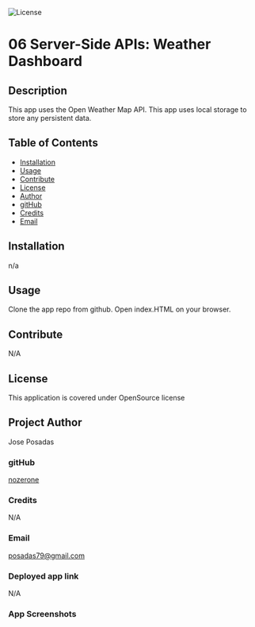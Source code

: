 ![License](https://img.shields.io/badge/license-OpenSource-blue)
 
# 06 Server-Side APIs: Weather Dashboard

   ## Description
   This app uses the Open Weather Map API.
   This app uses local storage to store any persistent data.


   ## Table of Contents
   * [Installation](#installation)
   * [Usage](#usage)
   * [Contribute](#contribute)
   * [License](#license)
   * [Author](#author)
   * [gitHub](#github)
   * [Credits](#credits)
   * [Email](#email)
   
  ## Installation 
  n/a
  ## Usage 
  Clone the app repo from github. Open index.HTML on your browser.
  ## Contribute 
  N/A
  ## License 
  This application is covered under OpenSource license
  ## Project Author 
  Jose Posadas 
   ### gitHub 
   [nozerone](https://github.com/Nozerone/weather_dashboard)
   ### Credits 
   N/A 
   ### Email 
   posadas79@gmail.com

   ### Deployed app link
   N/A

   ### App Screenshots

